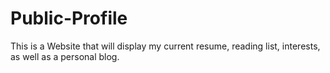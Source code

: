 # Public-Profile
This is a Website that will display my current resume, reading list, interests, as well as a personal blog.
